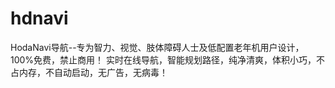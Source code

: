 # hdnavi
HodaNavi导航--专为智力、视觉、肢体障碍人士及低配置老年机用户设计，100%免费，禁止商用！ 实时在线导航，智能规划路径，纯净清爽，体积小巧，不占内存，不自动启动，无广告，无病毒！
